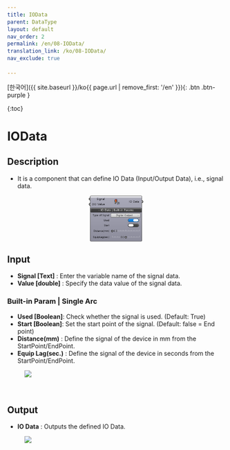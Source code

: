 ```yaml
---
title: IOData
parent: DataType
layout: default
nav_order: 2
permalink: /en/08-IOData/
translation_link: /ko/08-IOData/
nav_exclude: true

---
```


<!-- [English]({{ site.baseurl }}/en{{ page.url | remove_first: '/ko' }}){: .btn .btn-purple } -->
[한국어]({{ site.baseurl }}/ko{{ page.url | remove_first: '/en' }}){: .btn .btn-purple }

{:toc}
# IOData

## Description

* It is a component that can define IO Data (Input/Output Data), i.e., signal data.

<p align="center">  <img src="/assets/images/IOData.png" align="center" width="25%"></p>


## Input

* **Signal [Text]** : Enter the variable name of the signal data.
* **Value [double]** : Specify the data value of the signal data.


### Built-in Param | Single Arc​

* **Used [Boolean]**: Check whether the signal is used. (Default: True)
* **Start [Boolean]**: Set the start point of the signal. (Default: false = End point)
* **Distance(mm)** : Define the signal of the device in mm from the StartPoint/EndPoint.
* **Equip Lag(sec.)** : Define the signal of the device in seconds from the StartPoint/EndPoint.

<figure>
	<a href="https://b-at.kr/wp-content/uploads/2023/05/IOData-768x250.png"><img src="https://b-at.kr/wp-content/uploads/2023/05/IOData-768x250.png"></a>
</figure>

<br>

## Output

* **IO Data** : Outputs the defined IO Data.

<figure>
	<a href="https://b-at.kr/wp-content/uploads/2024/07/0_flexpendant_signal_02.png"><img src="https://b-at.kr/wp-content/uploads/2024/07/0_flexpendant_signal_02.png"></a>
</figure>